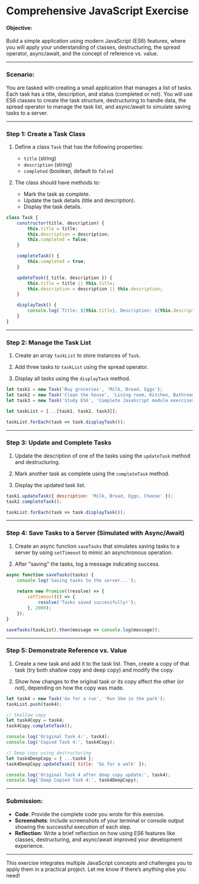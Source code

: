 # **Comprehensive JavaScript Exercise**

#### **Objective:**
Build a simple application using modern JavaScript (ES6) features, where you will apply your understanding of classes, destructuring, the spread operator, async/await, and the concept of reference vs. value.

---

### **Scenario:**
You are tasked with creating a small application that manages a list of tasks. Each task has a title, description, and status (completed or not). You will use ES6 classes to create the task structure, destructuring to handle data, the spread operator to manage the task list, and async/await to simulate saving tasks to a server.

---

### **Step 1: Create a Task Class**

1. Define a class `Task` that has the following properties:
   - `title` (string)
   - `description` (string)
   - `completed` (boolean, default to `false`)

2. The class should have methods to:
   - Mark the task as complete.
   - Update the task details (title and description).
   - Display the task details.

```javascript
class Task {
    constructor(title, description) {
        this.title = title;
        this.description = description;
        this.completed = false;
    }

    completeTask() {
        this.completed = true;
    }

    updateTask({ title, description }) {
        this.title = title || this.title;
        this.description = description || this.description;
    }

    displayTask() {
        console.log(`Title: ${this.title}, Description: ${this.description}, Completed: ${this.completed}`);
    }
}
```

---

### **Step 2: Manage the Task List**

1. Create an array `taskList` to store instances of `Task`.

2. Add three tasks to `taskList` using the spread operator.

3. Display all tasks using the `displayTask` method.

```javascript
let task1 = new Task('Buy groceries', 'Milk, Bread, Eggs');
let task2 = new Task('Clean the house', 'Living room, Kitchen, Bathroom');
let task3 = new Task('Study ES6', 'Complete JavaScript module exercises');

let taskList = [...[task1, task2, task3]];

taskList.forEach(task => task.displayTask());
```

---

### **Step 3: Update and Complete Tasks**

1. Update the description of one of the tasks using the `updateTask` method and destructuring.

2. Mark another task as complete using the `completeTask` method.

3. Display the updated task list.

```javascript
task1.updateTask({ description: 'Milk, Bread, Eggs, Cheese' });
task2.completeTask();

taskList.forEach(task => task.displayTask());
```

---

### **Step 4: Save Tasks to a Server (Simulated with Async/Await)**

1. Create an async function `saveTasks` that simulates saving tasks to a server by using `setTimeout` to mimic an asynchronous operation.

2. After "saving" the tasks, log a message indicating success.

```javascript
async function saveTasks(tasks) {
    console.log('Saving tasks to the server...');
    
    return new Promise((resolve) => {
        setTimeout(() => {
            resolve('Tasks saved successfully!');
        }, 2000);
    });
}

saveTasks(taskList).then(message => console.log(message));
```

---

### **Step 5: Demonstrate Reference vs. Value**

1. Create a new task and add it to the task list. Then, create a copy of that task (try both shallow copy and deep copy) and modify the copy.

2. Show how changes to the original task or its copy affect the other (or not), depending on how the copy was made.

```javascript
let task4 = new Task('Go for a run', 'Run 5km in the park');
taskList.push(task4);

// Shallow copy
let task4Copy = task4;
task4Copy.completeTask();

console.log('Original Task 4:', task4);
console.log('Copied Task 4:', task4Copy);

// Deep copy using destructuring
let task4DeepCopy = { ...task4 };
task4DeepCopy.updateTask({ title: 'Go for a walk' });

console.log('Original Task 4 after deep copy update:', task4);
console.log('Deep Copied Task 4:', task4DeepCopy);
```

---

### **Submission:**
- **Code**: Provide the complete code you wrote for this exercise.
- **Screenshots**: Include screenshots of your terminal or console output showing the successful execution of each step.
- **Reflection**: Write a brief reflection on how using ES6 features like classes, destructuring, and async/await improved your development experience.

---

This exercise integrates multiple JavaScript concepts and challenges you to apply them in a practical project. Let me know if there’s anything else you need!